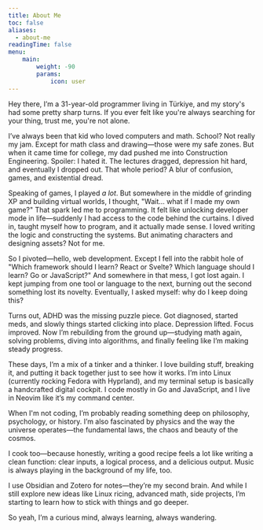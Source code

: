 ```yaml
---
title: About Me
toc: false
aliases:
  - about-me
readingTime: false
menu:
    main: 
        weight: -90
        params:
            icon: user
---
```


Hey there, I’m a 31-year-old programmer living in Türkiye, and my story's had some pretty sharp turns. If you ever felt like you're always searching for your thing, trust me, you're not alone.

I’ve always been that kid who loved computers and math. School? Not really my jam. Except for math class and drawing—those were my safe zones. But when it came time for college, my dad pushed me into Construction Engineering. Spoiler: I hated it. The lectures dragged, depression hit hard, and eventually I dropped out. That whole period? A blur of confusion, games, and existential dread.

Speaking of games, I played *a lot*. But somewhere in the middle of grinding XP and building virtual worlds, I thought, "Wait... what if I made my own game?" That spark led me to programming. It felt like unlocking developer mode in life—suddenly I had access to the code behind the curtains. I dived in, taught myself how to program, and it actually made sense. I loved writing the logic and constructing the systems. But animating characters and designing assets? Not for me.

So I pivoted—hello, web development. Except I fell into the rabbit hole of "Which framework should I learn? React or Svelte? Which language should I learn? Go or JavaScript?" And somewhere in that mess, I got lost again. I kept jumping from one tool or language to the next, burning out the second something lost its novelty. Eventually, I asked myself: why do I keep doing this?

Turns out, ADHD was the missing puzzle piece. Got diagnosed, started meds, and slowly things started clicking into place. Depression lifted. Focus improved. Now I’m rebuilding from the ground up—studying math again, solving problems, diving into algorithms, and finally feeling like I’m making steady progress.

These days, I’m a mix of a tinker and a thinker. I love building stuff, breaking it, and putting it back together just to see how it works. I’m into Linux (currently rocking Fedora with Hyprland), and my terminal setup is basically a handcrafted digital cockpit. I code mostly in Go and JavaScript, and I live in Neovim like it’s my command center.

When I'm not coding, I’m probably reading something deep on philosophy, psychology, or history. I’m also fascinated by physics and the way the universe operates—the fundamental laws, the chaos and beauty of the cosmos.

I cook too—because honestly, writing a good recipe feels a lot like writing a clean function: clear inputs, a logical process, and a delicious output. Music is always playing in the background of my life, too.

I use Obsidian and Zotero for notes—they’re my second brain. And while I still explore new ideas like Linux ricing, advanced math, side projects, I’m starting to learn how to stick with things and go deeper.

So yeah, I’m a curious mind, always learning, always wandering.

